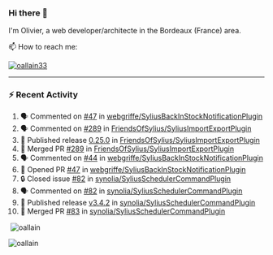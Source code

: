 ### Hi there 👋

I'm Olivier, a web developer/architecte in the Bordeaux (France) area.

📫 How to reach me:

<p> <a href="https://twitter.com/oallain33" target="blank"><img src="https://img.shields.io/twitter/follow/oallain33?logo=twitter&style=for-the-badge" alt="oallain33" /></a> </p>

---

### :zap: Recent Activity

<!--START_SECTION:activity-->
1. 🗣 Commented on [#47](https://github.com/webgriffe/SyliusBackInStockNotificationPlugin/issues/47) in [webgriffe/SyliusBackInStockNotificationPlugin](https://github.com/webgriffe/SyliusBackInStockNotificationPlugin)
2. 🗣 Commented on [#289](https://github.com/FriendsOfSylius/SyliusImportExportPlugin/issues/289) in [FriendsOfSylius/SyliusImportExportPlugin](https://github.com/FriendsOfSylius/SyliusImportExportPlugin)
3. 🚀 Published release [0.25.0](https://github.com/0.25.0) in [FriendsOfSylius/SyliusImportExportPlugin](https://github.com/FriendsOfSylius/SyliusImportExportPlugin)
4. 🎉 Merged PR [#289](https://github.com/FriendsOfSylius/SyliusImportExportPlugin/pull/289) in [FriendsOfSylius/SyliusImportExportPlugin](https://github.com/FriendsOfSylius/SyliusImportExportPlugin)
5. 🗣 Commented on [#44](https://github.com/webgriffe/SyliusBackInStockNotificationPlugin/issues/44) in [webgriffe/SyliusBackInStockNotificationPlugin](https://github.com/webgriffe/SyliusBackInStockNotificationPlugin)
6. 💪 Opened PR [#47](https://github.com/webgriffe/SyliusBackInStockNotificationPlugin/pull/47) in [webgriffe/SyliusBackInStockNotificationPlugin](https://github.com/webgriffe/SyliusBackInStockNotificationPlugin)
7. 🔒 Closed issue [#82](https://github.com/synolia/SyliusSchedulerCommandPlugin/issues/82) in [synolia/SyliusSchedulerCommandPlugin](https://github.com/synolia/SyliusSchedulerCommandPlugin)
8. 🗣 Commented on [#82](https://github.com/synolia/SyliusSchedulerCommandPlugin/issues/82) in [synolia/SyliusSchedulerCommandPlugin](https://github.com/synolia/SyliusSchedulerCommandPlugin)
9. 🚀 Published release [v3.4.2](https://github.com/v3.4.2) in [synolia/SyliusSchedulerCommandPlugin](https://github.com/synolia/SyliusSchedulerCommandPlugin)
10. 🎉 Merged PR [#83](https://github.com/synolia/SyliusSchedulerCommandPlugin/pull/83) in [synolia/SyliusSchedulerCommandPlugin](https://github.com/synolia/SyliusSchedulerCommandPlugin)
<!--END_SECTION:activity-->

<p>&nbsp;<img align="center" src="https://github-readme-stats.vercel.app/api?username=oallain&show_icons=true&locale=en" alt="oallain" /></p>

<p><img align="center" src="https://github-readme-streak-stats.herokuapp.com/?user=oallain&" alt="oallain" /></p>

